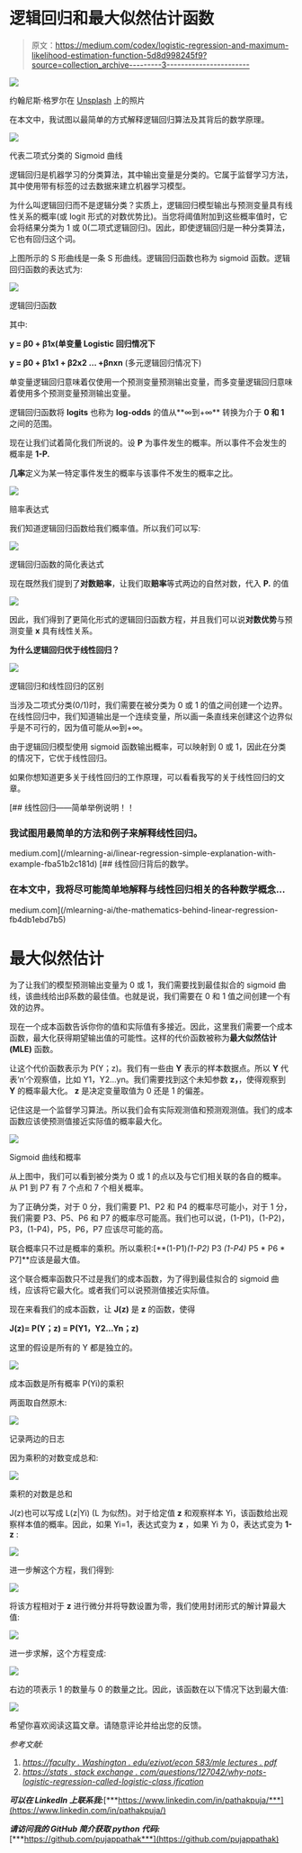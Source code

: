 # 逻辑回归和最大似然估计函数

> 原文：<https://medium.com/codex/logistic-regression-and-maximum-likelihood-estimation-function-5d8d998245f9?source=collection_archive---------3----------------------->

![](img/af8a70ccd0e11f91a3260f6d2e61e56f.png)

约翰尼斯·格罗尔在 [Unsplash](https://unsplash.com?utm_source=medium&utm_medium=referral) 上的照片

在本文中，我试图以最简单的方式解释逻辑回归算法及其背后的数学原理。

![](img/d2ed39a1dee21cf2b2062b0fa545aff6.png)

代表二项式分类的 Sigmoid 曲线

逻辑回归是机器学习的分类算法，其中输出变量是分类的。它属于监督学习方法，其中使用带有标签的过去数据来建立机器学习模型。

为什么叫逻辑回归而不是逻辑分类？实质上，逻辑回归模型输出与预测变量具有线性关系的概率(或 logit 形式的对数优势比)。当您将阈值附加到这些概率值时，它会将结果分类为 1 或 0(二项式逻辑回归)。因此，即使逻辑回归是一种分类算法，它也有回归这个词。

上图所示的 S 形曲线是一条 S 形曲线。逻辑回归函数也称为 sigmoid 函数。逻辑回归函数的表达式为:

![](img/1595a1c7c9155afbbb7ef322ef0a054c.png)

逻辑回归函数

其中:

**y = β0 + β1x(单变量 Logistic 回归情况下**

**y = β0 + β1x1 + β2x2 … +βnxn** (多元逻辑回归情况下)

单变量逻辑回归意味着仅使用一个预测变量预测输出变量，而多变量逻辑回归意味着使用多个预测变量预测输出变量。

逻辑回归函数将 **logits** 也称为 **log-odds** 的值从**∞到+∞** 转换为介于 **0 和 1** 之间的范围。

现在让我们试着简化我们所说的。设 **P** 为事件发生的概率。所以事件不会发生的概率是 **1-P.**

**几率**定义为某一特定事件发生的概率与该事件不发生的概率之比。

![](img/e75affb07fa6143f69e6cf8946d27fc1.png)

赔率表达式

我们知道逻辑回归函数给我们概率值。所以我们可以写:

![](img/0a5a8c6ca838f590100a5a99c33aa284.png)

逻辑回归函数的简化表达式

现在既然我们提到了**对数赔率**，让我们取**赔率**等式两边的自然对数，代入 **P.** 的值

![](img/ac466aed1cdc371c88d2e926c6c34166.png)

因此，我们得到了更简化形式的逻辑回归函数方程，并且我们可以说**对数优势**与预测变量 **x** 具有线性关系。

**为什么逻辑回归优于线性回归？**

![](img/e82c1a289aa253a0cb550b5b4c23d663.png)

逻辑回归和线性回归的区别

当涉及二项式分类(0/1)时，我们需要在被分类为 0 或 1 的值之间创建一个边界。在线性回归中，我们知道输出是一个连续变量，所以画一条直线来创建这个边界似乎是不可行的，因为值可能从∞到+∞。

由于逻辑回归模型使用 sigmoid 函数输出概率，可以映射到 0 或 1，因此在分类的情况下，它优于线性回归。

如果你想知道更多关于线性回归的工作原理，可以看看我写的关于线性回归的文章。

[](/mlearning-ai/linear-regression-simple-explanation-with-example-fba51b2c181d) [## 线性回归——简单举例说明！！

### 我试图用最简单的方法和例子来解释线性回归。

medium.com](/mlearning-ai/linear-regression-simple-explanation-with-example-fba51b2c181d) [](/mlearning-ai/the-mathematics-behind-linear-regression-fb4db1ebd7b5) [## 线性回归背后的数学。

### 在本文中，我将尽可能简单地解释与线性回归相关的各种数学概念…

medium.com](/mlearning-ai/the-mathematics-behind-linear-regression-fb4db1ebd7b5) 

# 最大似然估计

为了让我们的模型预测输出变量为 0 或 1，我们需要找到最佳拟合的 sigmoid 曲线，该曲线给出β系数的最佳值。也就是说，我们需要在 0 和 1 值之间创建一个有效的边界。

现在一个成本函数告诉你你的值和实际值有多接近。因此，这里我们需要一个成本函数，最大化获得期望输出值的可能性。这样的代价函数被称为**最大似然估计(MLE)** 函数。

让这个代价函数表示为 P(Y；z)。我们有一些由 **Y** 表示的样本数据点。所以 **Y** 代表‘n’个观察值，比如 Y1，Y2…yn。我们需要找到这个未知参数 **z，**，使得观察到 **Y** 的概率最大化。 **z** 是决定变量取值为 0 还是 1 的偏差。

记住这是一个监督学习算法。所以我们会有实际观测值和预测观测值。我们的成本函数应该使预测值接近实际值的概率最大化。

![](img/672d747e3a73b9d182f040fed748253f.png)

Sigmoid 曲线和概率

从上图中，我们可以看到被分类为 0 或 1 的点以及与它们相关联的各自的概率。从 P1 到 P7 有 7 个点和 7 个相关概率。

为了正确分类，对于 0 分，我们需要 P1、P2 和 P4 的概率尽可能小，对于 1 分，我们需要 P3、P5、P6 和 P7 的概率尽可能高。我们也可以说，(1-P1)，(1-P2)，P3，(1-P4)，P5，P6，P7 应该尽可能的高。

联合概率只不过是概率的乘积。所以乘积:[**(1-P1)*(1-P2)* P3 *(1-P4)* P5 * P6 * P7]**应该是最大值。

这个联合概率函数只不过是我们的成本函数，为了得到最佳拟合的 sigmoid 曲线，应该将它最大化。或者我们可以说预测值接近实际值。

现在来看我们的成本函数，让 **J(z)** 是 **z** 的函数，使得

**J(z)= P(Y；z) = P(Y1，Y2…Yn；z)**

这里的假设是所有的 Y 都是独立的。

![](img/3c8c067f4f1dde7f9cfd829c634b6e38.png)

成本函数是所有概率 P(Yi)的乘积

两面取自然原木:

![](img/4309adec9333f93c1749adee6ef25370.png)

记录两边的日志

因为乘积的对数变成总和:

![](img/73aafc8266f2e4c81c56dce1670b4ab6.png)

乘积的对数是总和

J(z)也可以写成 L(z|Yi) (L 为似然)。对于给定值 **z** 和观察样本 Yi，该函数给出观察样本值的概率。因此，如果 Yi=1，表达式变为 **z** ，如果 Yi 为 0，表达式变为 **1-z** :

![](img/2edeb7a769f46edc38f14693b25f65e4.png)

进一步解这个方程，我们得到:

![](img/4f151d025049dce19fd52f399b39c68c.png)

将该方程相对于 **z** 进行微分并将导数设置为零，我们使用封闭形式的解计算最大值:

![](img/2d197e4191b291758ffdf741ec74e08a.png)

进一步求解，这个方程变成:

![](img/31bc7473911b2cd8818682043ee51e64.png)

右边的项表示 1 的数量与 0 的数量之比。因此，该函数在以下情况下达到最大值:

![](img/219cc0887dcf704b28bb886e34b02caa.png)

希望你喜欢阅读这篇文章。请随意评论并给出您的反馈。

*参考文献:*

1.  [*https://faculty . Washington . edu/ezivot/econ 583/mle lectures . pdf*](https://faculty.washington.edu/ezivot/econ583/mleLectures.pdf)
2.  [*https://stats . stack exchange . com/questions/127042/why-nots-logistic-regression-called-logistic-class ification*](https://stats.stackexchange.com/questions/127042/why-isnt-logistic-regression-called-logistic-classification)

***可以在 LinkedIn 上联系我:***[***https://www.linkedin.com/in/pathakpuja/***](https://www.linkedin.com/in/pathakpuja/)

***请访问我的 GitHub 简介获取 python 代码:***[***https://github.com/pujappathak***](https://github.com/pujappathak)